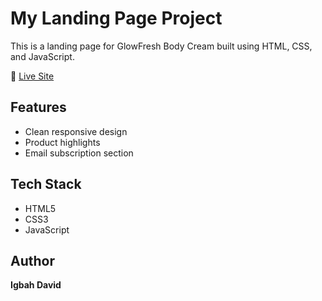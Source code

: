 # My Landing Page Project

This is a landing page for GlowFresh Body Cream built using HTML, CSS, and JavaScript.

🔗 [Live Site](https://assignm1nt.tiiny.site)

## Features
- Clean responsive design
- Product highlights
- Email subscription section

## Tech Stack
- HTML5
- CSS3
- JavaScript

## Author
**Igbah David**


